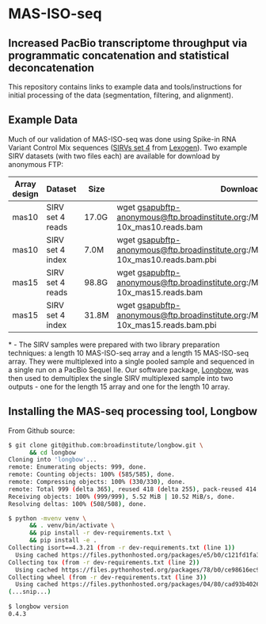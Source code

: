 # MAS-ISO-seq

## Increased PacBio transcriptome throughput via programmatic concatenation and statistical deconcatenation

This repository contains links to example data and tools/instructions for initial processing of the data (segmentation, filtering, and alignment).

## Example Data

Much of our validation of MAS-ISO-seq was done using Spike-in RNA Variant Control Mix sequences ([SIRVs set 4](https://www.lexogen.com/sirvs/sirv-sets/) from [Lexogen](https://www.lexogen.com/)).  Two example SIRV datasets (with two files each) are available for download by anonymous FTP:

| Array design | Dataset          | Size  | Download command                                                                                           |
|--------------|------------------|-------|------------------------------------------------------------------------------------------------------------|
| mas10        | SIRV set 4 reads | 17.0G | wget gsapubftp-anonymous@ftp.broadinstitute.org:/MasSeqNatBiotech2021/SIRV_MAS_15-10x_mas10.reads.bam      |
| mas10        | SIRV set 4 index | 7.0M  | wget gsapubftp-anonymous@ftp.broadinstitute.org:/MasSeqNatBiotech2021/SIRV_MAS_15-10x_mas10.reads.bam.pbi  |
| mas15        | SIRV set 4 reads | 98.8G | wget gsapubftp-anonymous@ftp.broadinstitute.org:/MasSeqNatBiotech2021/SIRV_MAS_15-10x_mas15.reads.bam      |
| mas15        | SIRV set 4 index | 31.8M | wget gsapubftp-anonymous@ftp.broadinstitute.org:/MasSeqNatBiotech2021/SIRV_MAS_15-10x_mas15.reads.bam.pbi  |

\* - The SIRV samples were prepared with two library preparation techniques: a length 10 MAS-ISO-seq array and a length 15 MAS-ISO-seq array.  They were multiplexed into a single pooled sample and sequenced in a single run on a PacBio Sequel IIe.  Our software package, [Longbow](https://github.com/broadinstitute/longbow/releases/tag/v0.2.2), was then used to demultiplex the single SIRV multiplexed sample into two outputs - one for the length 15 array and one for the length 10 array.

## Installing the MAS-seq processing tool, Longbow

From Github source:

```sh
$ git clone git@github.com:broadinstitute/longbow.git \
      && cd longbow
Cloning into 'longbow'...
remote: Enumerating objects: 999, done.
remote: Counting objects: 100% (585/585), done.
remote: Compressing objects: 100% (330/330), done.
remote: Total 999 (delta 365), reused 418 (delta 255), pack-reused 414
Receiving objects: 100% (999/999), 5.52 MiB | 10.52 MiB/s, done.
Resolving deltas: 100% (508/508), done.

$ python -mvenv venv \
      && . venv/bin/activate \
      && pip install -r dev-requirements.txt \
      && pip install -e .
Collecting isort==4.3.21 (from -r dev-requirements.txt (line 1))
  Using cached https://files.pythonhosted.org/packages/e5/b0/c121fd1fa3419ea9bfd55c7f9c4fedfec5143208d8c7ad3ce3db6c623c21/isort-4.3.21-py2.py3-none-any.whl
Collecting tox (from -r dev-requirements.txt (line 2))
  Using cached https://files.pythonhosted.org/packages/78/b0/ce98616ec9c3f270495a2493cde4d81b1f499057222ae77a8103aea59777/tox-3.24.4-py2.py3-none-any.whl
Collecting wheel (from -r dev-requirements.txt (line 3))
  Using cached https://files.pythonhosted.org/packages/04/80/cad93b40262f5d09f6de82adbee452fd43cdff60830b56a74c5930f7e277/wheel-0.37.0-py2.py3-none-any.whl
(...snip...)
      
$ longbow version
0.4.3
```



